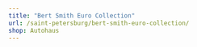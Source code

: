 ```yaml
---
title: "Bert Smith Euro Collection"
url: /saint-petersburg/bert-smith-euro-collection/
shop: Autohaus
---
```


